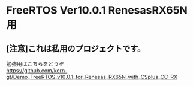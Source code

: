 # FreeRTOS Ver10.0.1 RenesasRX65N用

## [注意]これは私用のプロジェクトです。
勉強用はこちらをどうぞ  
 https://github.com/kern-gt/Demo_FreeRTOS_v10.0.1_for_Renesas_RX65N_with_CSplus_CC-RX  